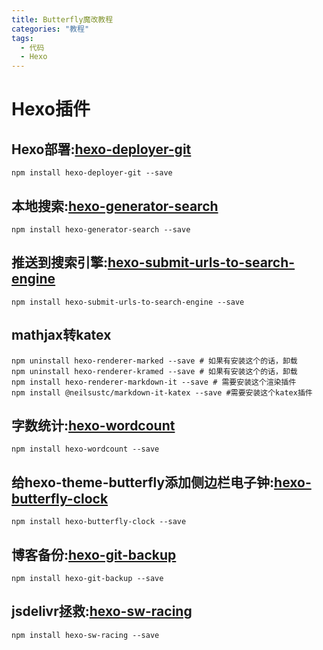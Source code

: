 ```yaml
---
title: Butterfly魔改教程
categories: "教程"
tags:
  - 代码
  - Hexo
---
```


# Hexo插件
## Hexo部署:[hexo-deployer-git](https://github.com/hexojs/hexo-deployer-git) 
```npm install hexo-deployer-git --save```
## 本地搜索:[hexo-generator-search](https://github.com/wzpan/hexo-generator-search) 
```npm install hexo-generator-search --save```
## 推送到搜索引擎:[hexo-submit-urls-to-search-engine](https://github.com/cjh0613/hexo-submit-urls-to-search-engine)
```npm install hexo-submit-urls-to-search-engine --save```
## mathjax转katex
```
npm uninstall hexo-renderer-marked --save # 如果有安装这个的话，卸载
npm uninstall hexo-renderer-kramed --save # 如果有安装这个的话，卸载
npm install hexo-renderer-markdown-it --save # 需要安装这个渲染插件
npm install @neilsustc/markdown-it-katex --save #需要安装这个katex插件
```
## 字数统计:[hexo-wordcount](https://github.com/willin/hexo-wordcount) 
```npm install hexo-wordcount --save```  
## 给hexo-theme-butterfly添加侧边栏电子钟:[hexo-butterfly-clock](https://github.com/Akilarlxh/hexo-butterfly-clock)
```npm install hexo-butterfly-clock --save```
## 博客备份:[hexo-git-backup](https://github.com/coneycode/hexo-git-backup)
```npm install hexo-git-backup --save```
## jsdelivr拯救:[hexo-sw-racing](https://github.com/Lete114/SW-Racing/tree/hexo)
```npm install hexo-sw-racing --save```
